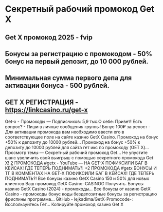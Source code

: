 # Секретный рабочий промокод Get X

## Get X промокод 2025 - fvip

## Бонусы за регистрацию с промокодом - 50% бонус на первый депозит, до 10 000 рублей.

##  Минимальная сумма первого депа для активации бонуса - 500 рублей. 

## GET X РЕГИСТРАЦИЯ - https://linkcasino.ru/get-x


Get-x - Промокоды — Подписчиков: 5,9 тыс.О себе: Привет! Есть вопрос? - Пиши в личные сообщения группы! Бонус 100₽ за репост -
Для активации промокода вам необходимо ввести его в соответствующее поле на сайте казино GetX Casino.
Промокод на бонус +50% к депозиту до 10000 рублей...
Промокод на бонус +50% к депозиту до 10000 рублей для сайта гет икс по промокоду (GET X)...
Просмотр темы — Секретный рабочий промокод Get...
Не упустите шанс увеличить свой выигрыш с помощью секретного промокода Get X!
2 ПРОМОКОДА #getx - YouTube — НА GET-X ПОФИКСИЛИ БАГ В КЕЙСАХ! ГДЕ ТЕПЕРЬ ПОДНИМАТЬ?! +2 ПРОМОКОДА #getx
БОНУСЫ И ТГ В КОММЕНТАХ НА GET-X ПОФИКСИЛИ БАГ В КЕЙСАХ! ГДЕ ТЕПЕРЬ ПОДНИМАТЬ?!
Все бонусы казино GetX Casino
150 и 50% для новых клиентов Ваш промокод GetX Casino: CASINOG Получить.
Бонусы казино GetX Casino (2024) - промокоды...
Все бонусы от казино GetX Casino - промокоды бонус коды бездепозитные бонусы за регистрацию фриспины программа...
GitHub - lejkadima/GetX-Promocode-: Воспользуйтесь Гет...
Копируйте промокод казино Get X
